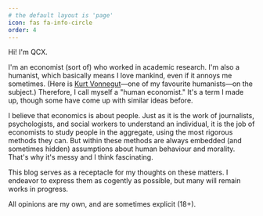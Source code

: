 ```yaml
---
# the default layout is 'page'
icon: fas fa-info-circle
order: 4
---
```


<!-- > Add Markdown syntax content to file `_tabs/about.md`{: .filepath } and it will show up on this page.
{: .prompt-tip } -->

Hi! I'm QCX.

I'm an economist (sort of) who worked in academic research. I'm also a humanist, which basically means I love mankind, even if it annoys me sometimes. (Here is [Kurt Vonnegut](https://youtu.be/4_RUgnC1lm8?si=BDQEV-db7JAUGbn_&t=2118)&mdash;one of my favourite humanists&mdash;on the subject.) Therefore, I call myself a "human economist." It's a term I made up, though some have come up with similar ideas before.

I believe that economics is about people. Just as it is the work of journalists, psychologists, and social workers to understand an individual, it is the job of economists to study people in the aggregate, using the most rigorous methods they can. But within these methods are always embedded (and sometimes hidden) assumptions about human behaviour and morality. That's why it's messy and I think fascinating.

This blog serves as a receptacle for my thoughts on these matters. I endeavor to express them as cogently as possible, but many will remain works in progress.

All opinions are my own, and are sometimes explicit (18+).